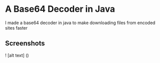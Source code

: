 # A Base64 Decoder in Java
I made a base64 decoder in java to make downloading files from encoded sites faster

## Screenshots 
! [alt text] ()
